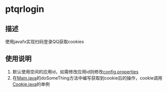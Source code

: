 # ptqrlogin
## 描述
使用javafx实现扫码登录QQ获取cookies

## 使用说明
1. 默认使用空间的应用id，如需修改应用id则修改[config.properties](src/main/resources/config.properties) 
2. 在[Main.java](src/main/java/cn/xanderye/Main.java)的doSomeThing方法中编写获取到cookie后的操作，cookie调用[Cookie.java](src/main/java/cn/xanderye/qq/QQCookie.java)的单例
